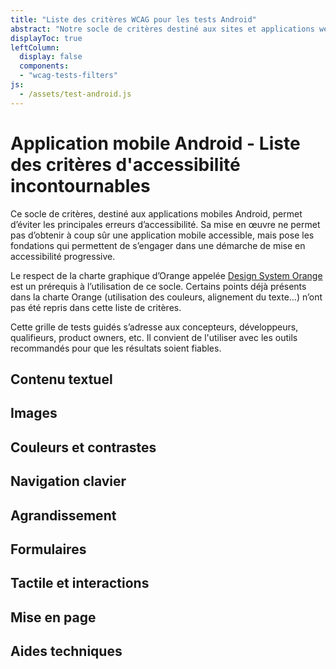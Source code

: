```yaml
---
title: "Liste des critères WCAG pour les tests Android"
abstract: "Notre socle de critères destiné aux sites et applications web permettant tester le respect des WCAG"
displayToc: true
leftColumn:
  display: false
  components:
  - "wcag-tests-filters"
js:
  - /assets/test-android.js
---
```


# Application mobile Android - Liste des critères d'accessibilité incontournables

Ce socle de critères, destiné aux applications mobiles Android, permet d’éviter les principales erreurs d’accessibilité.
Sa mise en œuvre ne permet pas d’obtenir à coup sûr une application mobile accessible, mais pose les fondations qui permettent de s’engager dans une démarche de mise en accessibilité progressive.

Le respect de la charte graphique d’Orange appelée [Design System Orange](https://design.orange.com/) est un prérequis à l’utilisation de ce socle.
Certains points déjà présents dans la charte Orange (utilisation des couleurs, alignement du texte…) n’ont pas été repris dans cette liste de critères.

Cette grille de tests guidés s’adresse aux concepteurs, développeurs, qualifieurs, product owners, etc. Il convient de l'utiliser avec les outils recommandés pour que les résultats soient fiables.


<section id="refTests" class="accordion" aria-multiselectable="true">
  <h2 id="test-contenu-textuel">Contenu textuel</h2>
  <h2 id="test-images">Images</h2>
  <h2 id="test-couleurs-et-contrastes">Couleurs et contrastes</h2>
  <h2 id="test-navigation-clavier">Navigation clavier</h2>
  <h2 id="test-agrandissement">Agrandissement</h2>
  <h2 id="test-formulaires">Formulaires</h2>
  <h2 id="test-tactile-et-interactions">Tactile et interactions</h2>
  <h2 id="test-mise-en-page">Mise en page</h2>
  <h2 id="test-aides-techniques">Aides techniques</h2>

</section>
